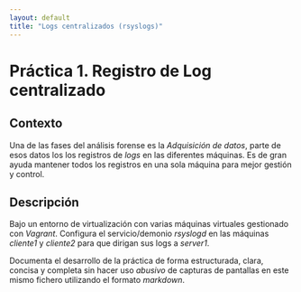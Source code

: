```yaml
---
layout: default
title: "Logs centralizados (rsyslogs)"
---
```


# Práctica 1. Registro de Log centralizado

## Contexto

Una de las fases del análisis forense es la *Adquisición de datos*, parte de esos datos los los registros de *logs* en las diferentes máquinas. Es de gran ayuda mantener todos los registros en una sola máquina para mejor gestión y control.

## Descripción

Bajo un entorno de virtualización con varias máquinas virtuales gestionado con *Vagrant*. Configura el servicio/demonio *rsyslogd* en las máquinas *cliente1* y *cliente2* para que dirigan sus logs a *server1*.

Documenta el desarrollo de la práctica de forma estructurada, clara, concisa y completa sin hacer uso *abusivo* de capturas de pantallas en este mismo fichero utilizando el formato *markdown*. 

